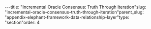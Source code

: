 ---title: "Incremental Oracle Consensus: Truth Through Iteration"slug: "incremental-oracle-consensus-truth-through-iteration"parent_slug: "appendix-elephant-framework-data-relationship-layer"type: "section"order: 4